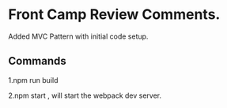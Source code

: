 # Front Camp Review Comments.

Added MVC Pattern with initial code setup.

## Commands

1.npm run build

2.npm start , will start the webpack dev server.


